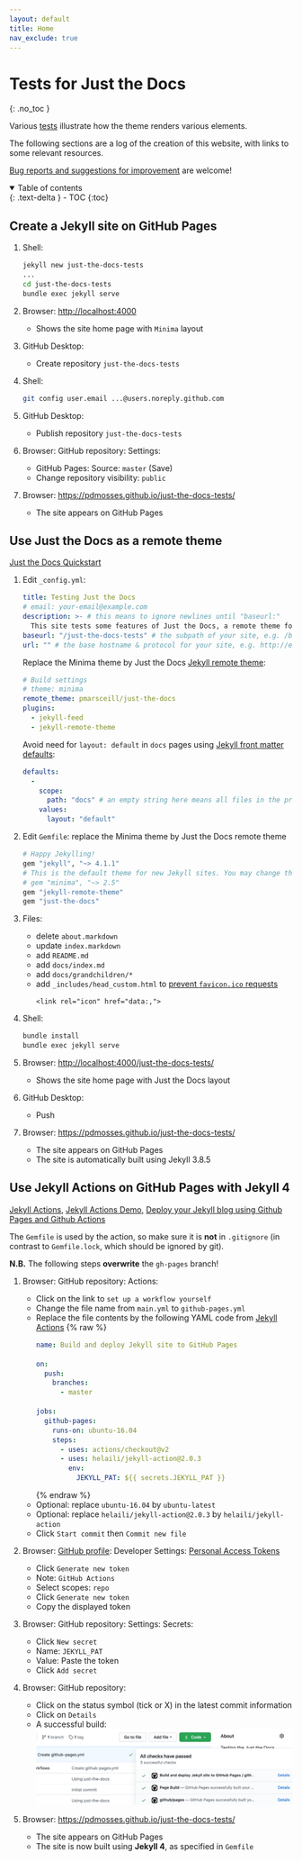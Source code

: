 ```yaml
---
layout: default
title: Home
nav_exclude: true
---
```


# Tests for Just the Docs
{: .no_toc }

Various [tests](docs/) illustrate how the theme renders various elements.

The following sections are a log of the creation of this website, with links to some relevant resources.

[Bug reports and suggestions for improvement](https://github.com/pdmosses/just-the-docs-tests/issues) are welcome!

<details open markdown="block">
   <summary>
     Table of contents
   </summary>
   {: .text-delta }
 - TOC
 {:toc}
 </details>


## Create a Jekyll site on GitHub Pages

1.  Shell:
    ```sh
    jekyll new just-the-docs-tests
    ...
    cd just-the-docs-tests
    bundle exec jekyll serve
    ```

2.  Browser: <http://localhost:4000>
    - Shows the site home page with `Minima` layout

3.  GitHub Desktop:
    - Create repository `just-the-docs-tests`

4.  Shell:
    ```sh
    git config user.email ...@users.noreply.github.com
    ```
    
5.  GitHub Desktop:
    - Publish repository `just-the-docs-tests`

6.  Browser: GitHub repository: Settings:
    - GitHub Pages: Source: `master` (Save)
    - Change repository visibility: `public`

7. Browser: <https://pdmosses.github.io/just-the-docs-tests/>
    - The site appears on GitHub Pages

## Use Just the Docs as a remote theme

[Just the Docs Quickstart]

1.  Edit `_config.yml`:
    ```yaml
    title: Testing Just the Docs
    # email: your-email@example.com
    description: >- # this means to ignore newlines until "baseurl:"
      This site tests some features of Just the Docs, a remote theme for Jekyll on GitHub Pages.
    baseurl: "/just-the-docs-tests" # the subpath of your site, e.g. /blog
    url: "" # the base hostname & protocol for your site, e.g. http://example.com
    ```
    
    Replace the Minima theme by Just the Docs [Jekyll remote theme]\:
    ```yaml
    # Build settings
    # theme: minima
    remote_theme: pmarsceill/just-the-docs
    plugins:
      - jekyll-feed
      - jekyll-remote-theme
    ```
    
    Avoid need for `layout: default` in `docs` pages using [Jekyll front matter defaults]\:
    ```yaml
    defaults:
      -
        scope:
          path: "docs" # an empty string here means all files in the project
        values:
          layout: "default"
    ```

2.  Edit `Gemfile`: replace the Minima theme by Just the Docs remote theme
    ```ruby
    # Happy Jekylling!
    gem "jekyll", "~> 4.1.1"
    # This is the default theme for new Jekyll sites. You may change this to anything you like.
    # gem "minima", "~> 2.5"
    gem "jekyll-remote-theme"
    gem "just-the-docs"
    ```

3.  Files:
    - delete `about.markdown`
    - update `index.markdown`
    - add `README.md`
    - add `docs/index.md`
    - add `docs/grandchildren/*`
    - add `_includes/head_custom.html` to [prevent `favicon.ico` requests]
      ```
      <link rel="icon" href="data:,">
      ```
    
4.  Shell:
    ```sh
    bundle install
    bundle exec jekyll serve
    ```

5.  Browser: <http://localhost:4000/just-the-docs-tests/>
    - Shows the site home page with Just the Docs layout

6.  GitHub Desktop:
    - Push

7.  Browser: <https://pdmosses.github.io/just-the-docs-tests/>
    - The site appears on GitHub Pages
    - The site is automatically built using Jekyll 3.8.5

## Use Jekyll Actions on GitHub Pages with Jekyll 4

[Jekyll Actions], [Jekyll Actions Demo], [Deploy your Jekyll blog using Github Pages and Github Actions]

The `Gemfile` is used by the action, so make sure it is **not** in `.gitignore`
(in contrast to `Gemfile.lock`, which should be ignored by git).

**N.B.** The following steps **overwrite** the `gh-pages` branch!

1.  Browser: GitHub repository: Actions:
    - Click on the link to `set up a workflow yourself`
    - Change the file name from `main.yml` to `github-pages.yml`
    - Replace the file contents by the following YAML code from [Jekyll Actions]
      {% raw %}
      ```yaml
      name: Build and deploy Jekyll site to GitHub Pages

      on:
        push:
          branches:
            - master

      jobs:
        github-pages:
          runs-on: ubuntu-16.04
          steps:
            - uses: actions/checkout@v2
            - uses: helaili/jekyll-action@2.0.3
              env:
                JEKYLL_PAT: ${{ secrets.JEKYLL_PAT }}
      ```
      {% endraw %}
    - Optional: replace `ubuntu-16.04` by `ubuntu-latest`
    - Optional: replace `helaili/jekyll-action@2.0.3` by `helaili/jekyll-action`
    - Click `Start commit` then `Commit new file`

2.  Browser: [GitHub profile]\: Developer Settings: [Personal Access Tokens]
    - Click `Generate new token`
    - Note: `GitHub Actions`
    - Select scopes: `repo`
    - Click `Generate new token`
    - Copy the displayed token

3.  Browser: GitHub repository: Settings: Secrets:
    - Click `New secret`
    - Name: `JEKYLL_PAT`
    - Value: Paste the token
    - Click `Add secret`

4. Browser: GitHub repository:
    - Click on the status symbol (tick or X) in the latest commit information
    - Click on `Details`
    - A successful build: ![screenshot](assets/images/workflow-details.png)

5.  Browser: <https://pdmosses.github.io/just-the-docs-tests/>
    - The site appears on GitHub Pages
    - The site is now built using **Jekyll 4**, as specified in `Gemfile`


[Just the Docs Quickstart]: https://pmarsceill.github.io/just-the-docs/#quick-start-use-as-a-github-pages-remote-theme

[Jekyll remote theme]: https://github.com/benbalter/jekyll-remote-theme

[Jekyll front matter defaults]: https://jekyllrb.com/docs/configuration/front-matter-defaults/

[Prevent `favicon.ico` requests]: https://stackoverflow.com/questions/1321878/how-to-prevent-favicon-ico-requests

[Jekyll Actions]: https://jekyllrb.com/docs/continuous-integration/github-actions/

[Jekyll Actions Demo]: https://github.com/MichaelCurrin/jekyll-actions-quickstart

[Deploy your Jekyll blog using Github Pages and Github Actions]: https://sujaykundu.com/blog/post/deploy-jekyll-using-github-pages-and-github-actions#/

[GitHub Profile]: https://github.com/settings/profile

[Personal Access Tokens]: https://github.com/settings/tokens

